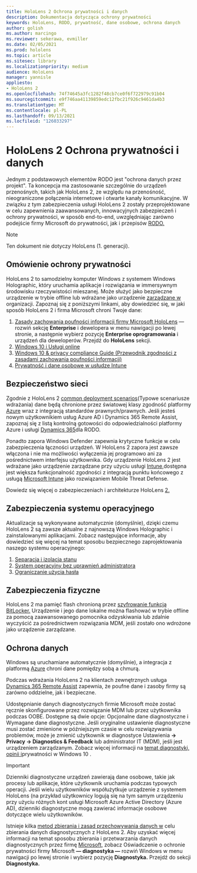 ```yaml
---
title: HoloLens 2 Ochrona prywatności i danych
description: Dokumentacja dotycząca ochrony prywatności
keywords: HoloLens, RODO, prywatność, dane osobowe, ochrona danych
author: golish
ms.author: marcingo
ms.reviewer: sekerawa, evmiller
ms.date: 02/05/2021
ms.prod: hololens
ms.topic: article
ms.sitesec: library
ms.localizationpriority: medium
audience: HoloLens
manager: yannisle
appliesto:
- HoloLens 2
ms.openlocfilehash: 74f74645a3fc1282f48cb7ce0f6f722979c91b04
ms.sourcegitcommit: e9f746aa41139859edc12fbc21f926c9461da4b3
ms.translationtype: MT
ms.contentlocale: pl-PL
ms.lasthandoff: 09/13/2021
ms.locfileid: "126033297"
---
```

# <a name="hololens-2-privacy-and-data-protection"></a>HoloLens 2 Ochrona prywatności i danych

Jednym z podstawowych elementów RODO jest "ochrona danych przez projekt". Ta koncepcja ma zastosowanie szczególnie do urządzeń przenośnych, takich jak HoloLens 2, ze względu na przenośność, nieograniczone połączenia internetowe i otwarte kanały komunikacyjne. W związku z tym zabezpieczenia usługi HoloLens [](/hololens/security-architecture) 2 zostały przeprojektowane w celu zapewnienia zaawansowanych, innowacyjnych zabezpieczeń i ochrony prywatności, w sposób end-to-end, uwzględniając zarówno podejście firmy Microsoft do prywatności, jak i przepisów [RODO.](https://privacy.microsoft.com/)

 >[!NOTE]
> Ten dokument nie dotyczy HoloLens (1. generacji).

## <a name="privacy-overview"></a>Omówienie ochrony prywatności

HoloLens 2 to samodzielny komputer Windows z systemem Windows Holographic, który uruchamia aplikacje i rozwiązania w immersywnym środowisku rzeczywistości mieszanej. Może służyć jako bezpieczne urządzenie w trybie offline lub wdrażane jako urządzenie [zarządzane w](/mem/intune/fundamentals/windows-holographic-for-business) organizacji. Zapoznaj się z poniższymi linkami, aby dowiedzieć się, w jaki sposób HoloLens 2 i firma Microsoft chroni Twoje dane:

1. [Zasady zachowania poufności informacji firmy Microsoft HoloLens](https://privacy.microsoft.com/privacystatement) — rozwiń sekcję **Enterprise** i dewelopera w menu nawigacji po lewej stronie, a następnie wybierz pozycję **Enterprise oprogramowania** i urządzeń dla deweloperów. Przejdź do **HoloLens** sekcji.
2. [Windows 10 i Usługi online](https://privacy.microsoft.com/windows10privacy)
3. [Windows 10 & privacy compliance Guide (Przewodnik zgodności z zasadami zachowania poufności informacji)](/windows/privacy/windows-10-and-privacy-compliance)
4. [Prywatność i dane osobowe w usłudze Intune](/mem/intune/protect/privacy-personal-data)

## <a name="network-security"></a>Bezpieczeństwo sieci
Zgodnie z HoloLens 2 [common deployment scenarios](/hololens/common-scenarios)(Typowe scenariusze wdrażania) dane będą chronione przez światowej klasy zgodność platformy [Azure](/azure/compliance/) wraz z integracją standardów prawnych/prawnych. Jeśli jesteś nowym użytkownikiem usług Azure AD i Dynamics 365 Remote Assist, zapoznaj się z listą kontrolną gotowości do odpowiedzialności platformy Azure i usługi [Dynamics 365](/compliance/regulatory/gdpr-arc-azure-dynamics)dla RODO.

Ponadto zapora Windows Defender zapewnia krytyczne funkcje w celu zabezpieczenia łączności urządzeń. W HoloLens 2 zapora jest zawsze włączona i nie ma możliwości wyłączenia jej programowo ani za pośrednictwem interfejsu użytkownika. Gdy urządzenie HoloLens 2 jest wdrażane jako urządzenie zarządzane przy użyciu usługi [Intune,](/mem/intune/protect/device-compliance-get-started)dostępna jest większa funkcjonalność zgodności z integracją punktu końcowego z usługą [Microsoft Intune](/mem/intune/protect/advanced-threat-protection) jako rozwiązaniem Mobile Threat Defense.

Dowiedz się więcej o zabezpieczeniach i architekturze HoloLens [2.](/hololens/security-architecture)

## <a name="os-security"></a>Zabezpieczenia systemu operacyjnego
Aktualizacje są wykonywane automatycznie (domyślnie), dzięki czemu HoloLens 2 są zawsze aktualne z najnowszą Windows Holographic i zainstalowanymi aplikacjami. Zobacz następujące informacje, aby dowiedzieć się więcej na temat sposobu bezpiecznego zaprojektowania naszego systemu operacyjnego:

1. [Separacja i izolacja stanu](/hololens/security-state-separation-isolation)
1. [System operacyjny bez uprawnień administratora](/hololens/security-adminless-os)
1. [Ograniczanie użycia hasła](/hololens/security-limiting-password-use)

## <a name="physical-security"></a>Zabezpieczenia fizyczne
HoloLens 2 ma pamięć flash chronioną przez [szyfrowanie funkcją BitLocker.](/hololens/security-encryption-data-protection) Urządzenie i jego dane lokalne można flashować [](https://www.microsoft.com/p/advanced-recovery-companion/9p74z35sfrs8#activetab=pivot:overviewtab) w trybie offline za pomocą zaawansowanego pomocnika odzyskiwania lub zdalnie wyczyścić za pośrednictwem rozwiązania MDM, jeśli zostało ono wdrożone jako urządzenie zarządzane.

## <a name="data-protection"></a>Ochrona danych
Windows są uruchamiane automatycznie (domyślnie), a integracja z platformą [Azure](/hololens/security-encryption-data-protection#Azure-integration) chroni dane pomiędzy sobą a chmurą.

Podczas wdrażania HoloLens 2 na klientach zewnętrznych usługa [Dynamics 365 Remote Assist](/hololens/hololens2-deployment-guide) zapewnia, że poufne dane i zasoby firmy są zarówno oddzielne, jak i bezpieczne.

Udostępnianie danych diagnostycznych firmie Microsoft może zostać ręcznie skonfigurowane przez rozwiązanie MDM lub przez użytkownika podczas OOBE. Dostępne są dwie opcje: Opcjonalne dane diagnostyczne i Wymagane dane diagnostyczne. Jeśli oryginalne ustawienie diagnostyczne musi zostać zmienione w późniejszym czasie w celu rozwiązywania problemów, może je zmienić użytkownik w diagnostyce Ustawienia **-> Privacy -> Diagnostics & Feedback** lub administrator IT (MDM), jeśli jest urządzeniem zarządzanym. Zobacz więcej informacji na [temat diagnostyki, opinii i](https://support.microsoft.com/windows/diagnostics-feedback-and-privacy-in-windows-10-28808a2b-a31b-dd73-dcd3-4559a5199319)prywatności w Windows 10 .

> [!Important]
> Dzienniki diagnostyczne urządzeń zawierają dane osobowe, takie jak procesy lub aplikacje, które użytkownik uruchamia podczas typowych operacji. Jeśli wielu użytkowników współużytkuje urządzenie z systemem HoloLens (na przykład użytkownicy logują się na tym samym urządzeniu przy użyciu różnych kont usługi Microsoft Azure Active Directory (Azure AD), dzienniki diagnostyczne mogą zawierać informacje osobowe dotyczące wielu użytkowników.

Istnieje kilka [metod zbierania i zasad przechowywania danych w](/hololens/hololens-diagnostic-logs) celu zbierania danych diagnostycznych z HoloLens 2.  Aby uzyskać więcej informacji na temat sposobu zbierania i przetwarzania danych diagnostycznych przez firmę [Microsoft,](https://privacy.microsoft.com/privacystatement) zobacz Oświadczenie o ochronie prywatności firmy Microsoft **— diagnostyka —** rozwiń Windows w menu nawigacji po lewej stronie i wybierz pozycję **Diagnostyka.** Przejdź do sekcji **Diagnostyka.**
